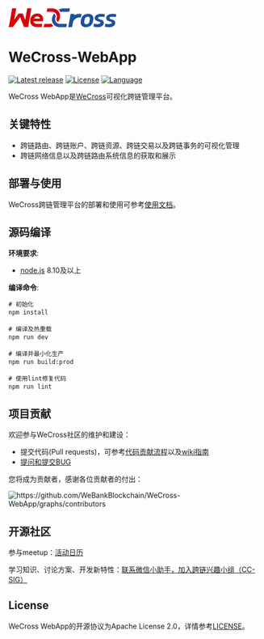 ![](docs/images/menu_logo_wecross.png)

# WeCross-WebApp

[![Latest release](https://img.shields.io/github/release/WeBankBlockchain/WeCross-WebApp.svg)](https://github.com/WeBankBlockchain/WeCross-WebApp/releases/latest) [![License](https://img.shields.io/github/license/WeBankBlockchain/WeCross-WebApp)](https://www.apache.org/licenses/LICENSE-2.0) [![Language](https://img.shields.io/badge/Language-Vue-blue.svg)](https://vuejs.org/index.html)

WeCross WebApp是[WeCross](https://github.com/WeBankBlockchain/WeCross)可视化跨链管理平台。

## 关键特性

- 跨链路由、跨链账户、跨链资源、跨链交易以及跨链事务的可视化管理
- 跨链网络信息以及跨链路由系统信息的获取和展示

## 部署与使用

WeCross跨链管理平台的部署和使用可参考[使用文档](https://wecross.readthedocs.io/zh_CN/latest/docs/manual/webApp.html)。

## 源码编译

**环境要求**:

  - [node.js](https://nodejs.org/en/) 8.10及以上

**编译命令**:

```shell
# 初始化
npm install

# 编译及热重载
npm run dev

# 编译并最小化生产
npm run build:prod

# 使用lint修复代码
npm run lint
```

## 项目贡献

欢迎参与WeCross社区的维护和建设：

- 提交代码(Pull requests)，可参考[代码贡献流程](CONTRIBUTING.md)以及[wiki指南](https://github.com/WeBankBlockchain/WeCross/wiki/%E8%B4%A1%E7%8C%AE%E4%BB%A3%E7%A0%81)
- [提问和提交BUG](https://github.com/WeBankBlockchain/WeCross/issues/new)

您将成为贡献者，感谢各位贡献者的付出：

<img src="https://contrib.rocks/image?repo=WeBankBlockchain/WeCross-WebApp" alt="https://github.com/WeBankBlockchain/WeCross-WebApp/graphs/contributors" style="zoom:100%;" />

## 开源社区

参与meetup：[活动日历](https://github.com/WeBankBlockchain/WeCross/wiki#%E6%B4%BB%E5%8A%A8%E6%97%A5%E5%8E%86)

学习知识、讨论方案、开发新特性：[联系微信小助手，加入跨链兴趣小组（CC-SIG）](https://wecross.readthedocs.io/zh_CN/latest/docs/community/cc-sig.html#id3)

## License

WeCross WebApp的开源协议为Apache License 2.0，详情参考[LICENSE](./LICENSE)。
